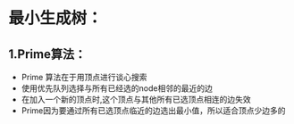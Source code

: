 # 最小生成树：


## 1.Prime算法：

- Prime 算法在于用顶点进行谈心搜索
- 使用优先队列选择与所有已经选的node相邻的最近的边
- 在加入一个新的顶点时,这个顶点与其他所有已选顶点相连的边失效
- Prime因为要通过所有已选顶点临近的边选出最小值，所以适合顶点少边多的



 
```    
```

